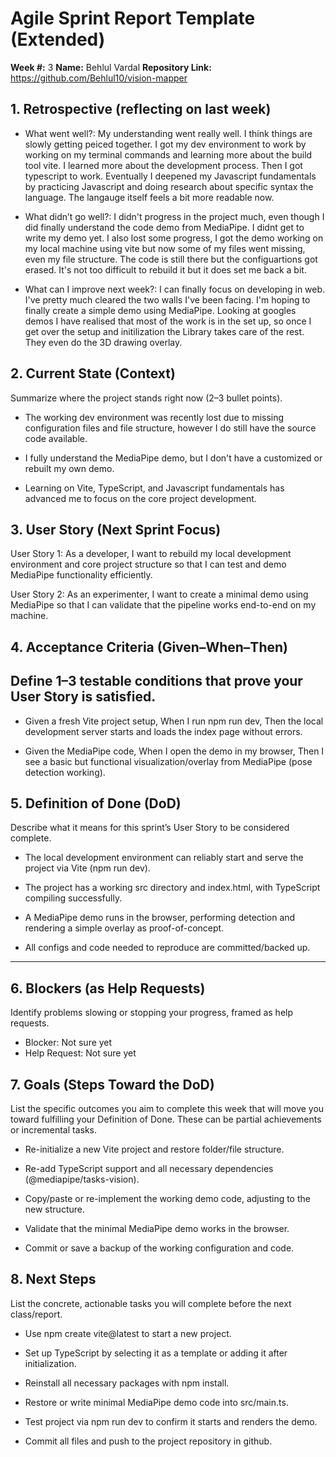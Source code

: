 # Agile Sprint Report Template (Extended)

**Week #:** 3
**Name:** Behlul Vardal
**Repository Link:** https://github.com/Behlul10/vision-mapper


## 1. Retrospective (reflecting on last week)
- What went well?: My understanding went really well. I think things are slowly getting peiced together. I got my dev environment to work by working on my terminal commands and learning more about the build tool vite. I learned more about the development process. Then I got typescript to work. Eventually I deepened my Javascript fundamentals by practicing Javascript and doing research about specific syntax the language. The langauge itself feels a bit more readable now.

- What didn’t go well?: I didn't progress in the project much, even though I did finally understand the code demo from MediaPipe. I didnt get to write my demo yet. I also lost some progress, I got the demo working on my local machine using vite but now some of my files went missing, even my file structure. The code is still there but the configuartions got erased. It's not too difficult to rebuild it but it does set me back a bit.

- What can I improve next week?: I can finally focus on developing in web. I've pretty much cleared the two walls I've been facing. I'm hoping to finally create a simple demo using MediaPipe. Looking at googles demos I have realised that most of the work is in the set up, so once I get over the setup and initilization the Library takes care of the rest. They even do the 3D drawing overlay.


## 2. Current State (Context)
Summarize where the project stands right now (2–3 bullet points).
- The working dev environment was recently lost due to missing configuration files and file structure, however I do still have the source code available.

- I fully understand the MediaPipe demo, but I don't have a customized or rebuilt my own demo.

- Learning on Vite, TypeScript, and Javascript fundamentals has advanced me to focus on the core project development.


## 3. User Story (Next Sprint Focus)
User Story 1:
As a developer, I want to rebuild my local development environment and core project structure so that I can test and demo MediaPipe functionality efficiently.

User Story 2:
As an experimenter, I want to create a minimal demo using MediaPipe so that I can validate that the pipeline works end-to-end on my machine.

## 4. Acceptance Criteria (Given–When–Then)
Define 1–3 testable conditions that prove your User Story is satisfied.
-

- Given a fresh Vite project setup, When I run npm run dev, Then the local development server starts and loads the index page without errors.



- Given the MediaPipe code, When I open the demo in my browser, Then I see a basic but functional visualization/overlay from MediaPipe (pose detection working).

## 5. Definition of Done (DoD)
Describe what it means for this sprint’s User Story to be considered complete.

- The local development environment can reliably start and serve the project via Vite (npm run dev).

- The project has a working src directory and index.html, with TypeScript compiling successfully.

- A MediaPipe demo runs in the browser, performing detection and rendering a simple overlay as proof-of-concept.

- All configs and code needed to reproduce are committed/backed up.


---
## 6. Blockers (as Help Requests)
Identify problems slowing or stopping your progress, framed as help requests.
- Blocker: Not sure yet
- Help Request: Not sure yet

## 7. Goals (Steps Toward the DoD)
List the specific outcomes you aim to complete this week that will move you toward fulfilling your Definition of Done. These can be partial achievements or incremental tasks.
- Re-initialize a new Vite project and restore folder/file structure.

- Re-add TypeScript support and all necessary dependencies (@mediapipe/tasks-vision).

- Copy/paste or re-implement the working demo code, adjusting to the new structure.

- Validate that the minimal MediaPipe demo works in the browser.

- Commit or save a backup of the working configuration and code.

## 8. Next Steps
List the concrete, actionable tasks you will complete before the next class/report.
- Use npm create vite@latest to start a new project.

- Set up TypeScript by selecting it as a template or adding it after initialization.

- Reinstall all necessary packages with npm install.

- Restore or write minimal MediaPipe demo code into src/main.ts.

- Test project via npm run dev to confirm it starts and renders the demo.

- Commit all files and push to the project repository in github.
